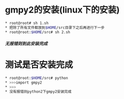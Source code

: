 # gmpy2的安装(linux下的安装)

```bash
* root@root# sh 1.sh
* 把除了所有文件都放到$HOME/src目录下之后再进行下一步
* root@root:$HOME/src# sh 2.sh
```

##### 无报错则到此安装完成

# 测试是否安装完成


```bash
* root@root:$HOME/src# python
* >>>import gmpy2
* >>>
* 没有报错则python2下gmpy2安装完成
```